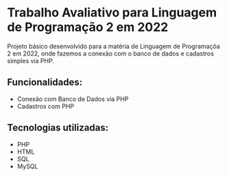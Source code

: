 # Trabalho Avaliativo para Linguagem de Programação 2 em 2022

Projeto básico desenvolvido para a matéria de Linguagem de Programaçõa 2 em 2022, onde fazemos a conexão com o banco de dados e cadastros simples via PHP.

## Funcionalidades:

- Conexão com Banco de Dados via PHP
- Cadastros com PHP

## Tecnologias utilizadas:

* PHP
* HTML
* SQL
* MySQL
